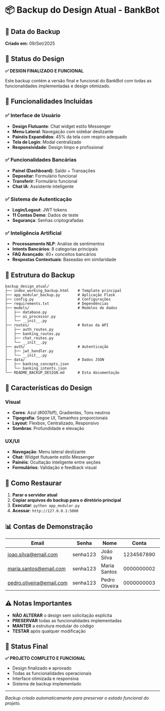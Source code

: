 # 📦 Backup do Design Atual - BankBot

## 📅 Data do Backup
**Criado em:** 09/Set/2025

## 🎯 Status do Design
**✅ DESIGN FINALIZADO E FUNCIONAL**

Este backup contém a versão final e funcional do BankBot com todas as funcionalidades implementadas e design otimizado.

## 🚀 Funcionalidades Incluídas

### ✅ **Interface de Usuário**
- **Design Flutuante**: Chat widget estilo Messenger
- **Menu Lateral**: Navegação com sidebar deslizante
- **Painéis Expandidos**: 45% da tela com respiro adequado
- **Tela de Login**: Modal centralizado
- **Responsividade**: Design limpo e profissional

### ✅ **Funcionalidades Bancárias**
- **Painel (Dashboard)**: Saldo + Transações
- **Depositar**: Formulário funcional
- **Transferir**: Formulário funcional
- **Chat IA**: Assistente inteligente

### ✅ **Sistema de Autenticação**
- **Login/Logout**: JWT tokens
- **11 Contas Demo**: Dados de teste
- **Segurança**: Senhas criptografadas

### ✅ **Inteligência Artificial**
- **Processamento NLP**: Análise de sentimentos
- **Intents Bancários**: 8 categorias principais
- **FAQ Avançado**: 40+ conceitos bancários
- **Respostas Contextuais**: Baseadas em similaridade

## 📁 Estrutura do Backup

```
backup_design_atual/
├── index_working_backup.html    # Template principal
├── app_modular_backup.py        # Aplicação Flask
├── config.py                    # Configurações
├── requirements.txt             # Dependências
├── models/                      # Modelos de dados
│   ├── database.py
│   ├── ai_processor.py
│   └── __init__.py
├── routes/                      # Rotas da API
│   ├── auth_routes.py
│   ├── banking_routes.py
│   ├── chat_routes.py
│   └── __init__.py
├── auth/                        # Autenticação
│   ├── jwt_handler.py
│   └── __init__.py
├── data/                        # Dados JSON
│   ├── banking_concepts.json
│   └── banking_intents.json
└── README_BACKUP_DESIGN.md      # Esta documentação
```

## 🎨 Características do Design

### **Visual**
- **Cores**: Azul (#007bff), Gradientes, Tons neutros
- **Tipografia**: Segoe UI, Tamanhos proporcionais
- **Layout**: Flexbox, Centralizado, Responsivo
- **Sombras**: Profundidade e elevação

### **UX/UI**
- **Navegação**: Menu lateral deslizante
- **Chat**: Widget flutuante estilo Messenger
- **Painéis**: Ocultação inteligente entre seções
- **Formulários**: Validação e feedback visual

## 🔧 Como Restaurar

1. **Parar o servidor atual**
2. **Copiar arquivos do backup para o diretório principal**
3. **Executar**: `python app_modular.py`
4. **Acessar**: `http://127.0.0.1:5000`

## 📊 Contas de Demonstração

| Email | Senha | Nome | Conta | Saldo |
|-------|-------|------|-------|-------|
| joao.silva@email.com | senha123 | João Silva | 1234567890 | R$ 5.000,00 |
| maria.santos@email.com | senha123 | Maria Santos | 0000000002 | R$ 3.200,00 |
| pedro.oliveira@email.com | senha123 | Pedro Oliveira | 0000000003 | R$ 1.500,00 |

## ⚠️ Notas Importantes

- **NÃO ALTERAR** o design sem solicitação explícita
- **PRESERVAR** todas as funcionalidades implementadas
- **MANTER** a estrutura modular do código
- **TESTAR** após qualquer modificação

## 🎯 Status Final

**✅ PROJETO COMPLETO E FUNCIONAL**
- Design finalizado e aprovado
- Todas as funcionalidades operacionais
- Interface otimizada e responsiva
- Sistema de backup implementado

---
*Backup criado automaticamente para preservar o estado funcional do projeto.*
